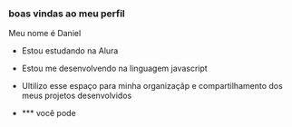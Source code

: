 ### boas vindas ao meu perfil

Meu nome é Daniel 

-   Estou estudando na Alura
-   Estou me desenvolvendo na linguagem javascript
-   Ultilizo esse espaço para minha  organizaçãp e compartilhamento dos meus projetos desenvolvidos

-   *** você pode 
